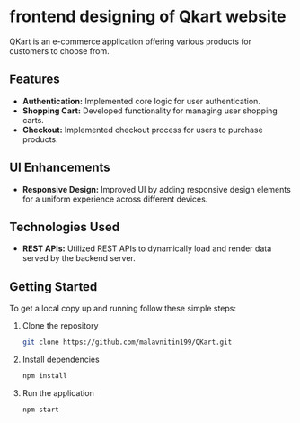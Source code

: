# frontend designing of Qkart website

QKart is an e-commerce application offering various products for customers to choose from.

## Features

- **Authentication:** Implemented core logic for user authentication.
- **Shopping Cart:** Developed functionality for managing user shopping carts.
- **Checkout:** Implemented checkout process for users to purchase products.

## UI Enhancements

- **Responsive Design:** Improved UI by adding responsive design elements for a uniform experience across different devices.

## Technologies Used

- **REST APIs:** Utilized REST APIs to dynamically load and render data served by the backend server.

## Getting Started

To get a local copy up and running follow these simple steps:

1. Clone the repository
   ```sh
   git clone https://github.com/malavnitin199/QKart.git

2. Install dependencies
   ```sh
   npm install
   
3. Run  the application
   ```sh
   npm start 


